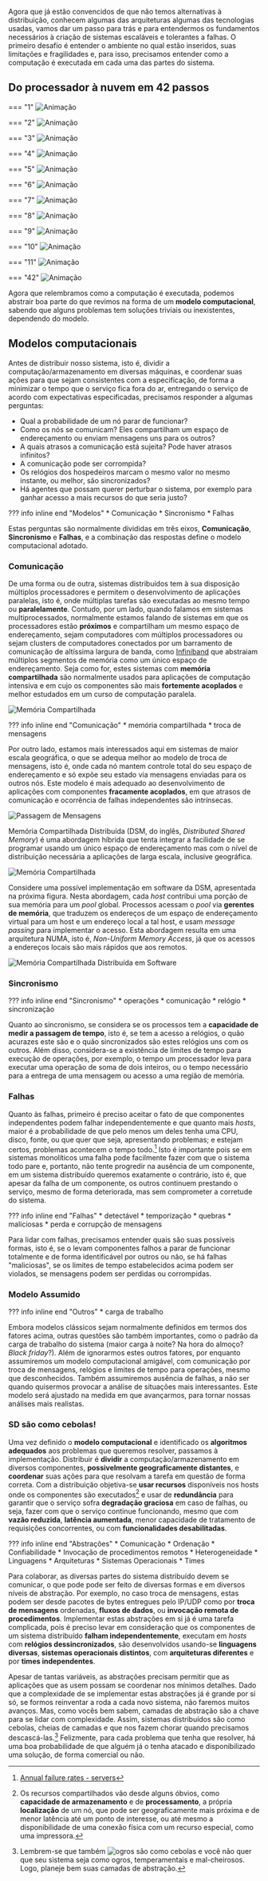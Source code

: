 Agora que já estão convencidos de que não temos alternativas à distribuição, conhecem algumas das arquiteturas algumas das tecnologias usadas, vamos dar um passo para trás e para entendermos os fundamentos necessários à criação de sistemas escaláveis e tolerantes a falhas.
O primeiro desafio é entender o ambiente no qual estão inseridos, suas limitações e fragilidades e, para isso, precisamos entender como a computação é executada em cada uma das partes do sistema.

## Do processador à nuvem em 42 passos


=== "1"
     ![Animação](drawings/virtualization.drawio#1)

=== "2"
     ![Animação](drawings/virtualization.drawio#2)

=== "3"
     ![Animação](drawings/virtualization.drawio#3)

=== "4"
     ![Animação](drawings/virtualization.drawio#4)

=== "5"
     ![Animação](drawings/virtualization.drawio#5)

=== "6"
     ![Animação](drawings/virtualization.drawio#6)

=== "7"
     ![Animação](drawings/virtualization.drawio#7)

=== "8"
     ![Animação](drawings/virtualization.drawio#8)

=== "9"
     ![Animação](drawings/virtualization.drawio#9)

=== "10"
     ![Animação](drawings/virtualization.drawio#10)

=== "11"
     ![Animação](drawings/virtualization.drawio#11)

=== "42"
     ![Animação](drawings/virtualization.drawio#12)






Agora que relembramos como a computação é executada, podemos abstrair boa parte do que revimos na forma de um **modelo computacional**, sabendo que alguns problemas tem soluções triviais ou inexistentes, dependendo do modelo.


## Modelos computacionais




Antes de distribuir nosso sistema, isto é, dividir a computação/armazenamento em diversas máquinas, e coordenar suas ações para que sejam consistentes com a especificação, de forma a minimizar o tempo que o serviço fica fora do ar, entregando o serviço de acordo com expectativas especificadas, precisamos responder a algumas perguntas:

* Qual a probabilidade de um nó parar de funcionar?
* Como os nós se comunicam? Eles compartilham um espaço de endereçamento ou enviam mensagens uns para os outros?
* A quais atrasos a comunicação está sujeita? Pode haver atrasos infinitos?
* A comunicação pode ser corrompida?
* Os relógios dos hospedeiros marcam o mesmo valor no mesmo instante, ou melhor, são sincronizados?
* Há agentes que possam querer perturbar o sistema, por exemplo para ganhar acesso a mais recursos do que seria justo?

??? info inline end "Modelos"
    * Comunicação
    * Sincronismo
    * Falhas

Estas perguntas são normalmente divididas em três eixos, **Comunicação**, **Sincronismo** e **Falhas**, e a combinação das respostas define o modelo computacional adotado.

### Comunicação
De uma forma ou de outra, sistemas distribuídos tem à sua disposição múltiplos processadores e permitem o desenvolvimento de aplicações paralelas, isto é, onde múltiplas tarefas são executadas ao mesmo tempo ou **paralelamente**.
Contudo, por um lado, quando falamos em sistemas multiprocessados, normalmente estamos falando de sistemas em que os processadores estão **próximos** e compartilham um mesmo espaço de endereçamento, sejam computadores com múltiplos processadores ou sejam clusters de computadores conectados por um barramento de comunicação de altíssima largura de banda, como [Infiniband](https://en.wikipedia.org/wiki/InfiniBand) que abstraiam múltiplos segmentos de memória como um único espaço de endereçamento.
Seja como for, estes sistemas com **memória compartilhada** são normalmente usados para aplicações de computação intensiva e em cujo os componentes são mais **fortemente acoplados** e melhor estudados em um curso de computação paralela.

![Memória Compartilhada](drawings/shared_memory.drawio#0)


??? info inline end "Comunicação"
    * memória compartilhada
    * troca de mensagens

Por outro lado, estamos mais interessados aqui em sistemas de maior escala geográfica, o que se adequa melhor ao modelo de troca de mensagens, isto é, onde cada nó mantem controle total do seu espaço de endereçamento e só expõe seu estado via mensagens enviadas para os outros nós.
Este modelo é mais adequado ao desenvolvimento de aplicações com componentes **fracamente acoplados**, em que atrasos de comunicação e ocorrência de falhas independentes são intrínsecas.

![Passagem de Mensagens](drawings/shared_memory.drawio#2)

Memória Compartilhada Distribuída (DSM, do inglês, *Distributed Shared Memory*) é uma abordagem híbrida que tenta integrar a facilidade de se programar usando um único espaço de endereçamento mas com o nível de distribuição necessária a aplicações de larga escala, inclusive geográfica.

![Memória Compartilhada](drawings/memory.drawio)

Considere uma possível implementação em software da DSM, apresentada na próxima figura. 
Nesta abordagem, cada *host* contribui uma porção de sua memória para um *pool* global. Processos acessam o *pool* via **gerentes de memória**, que traduzem os endereços de um espaço de endereçamento virtual para um host e um endereço local a tal host, e usam *message passing*  para implementar o acesso. 
Esta abordagem resulta em uma arquitetura NUMA, isto é, *Non-Uniform Memory Access*, já que os acessos a endereços locais são mais rápidos que aos remotos.

![Memória Compartilhada Distribuída em Software](drawings/shared_memory.drawio#1)



### Sincronismo

??? info inline end "Sincronismo"
    * operações
    * comunicação
    * relógio
    * sincronização

Quanto ao sincronismo, se considera se os processos tem a **capacidade de medir a passagem de tempo**, isto é, se tem a acesso a relógios, o quão acurazes este são e o quão sincronizados são estes relógios uns com os outros.
Além disso, considera-se a existência de limites de tempo para execução de operações, por exemplo, o tempo um processador leva para executar uma operação de soma de dois inteiros, ou o tempo necessário para a entrega de uma mensagem ou acesso a uma região de memória.



### Falhas

Quanto às falhas, primeiro é preciso aceitar o fato de que componentes independentes podem falhar independentemente e que quanto mais *hosts*, maior é a probabilidade de que pelo menos um deles tenha uma CPU, disco, fonte, ou que quer que seja, apresentando problemas; e estejam certos, problemas acontecem o tempo todo.[^falham] 
Isto é importante pois se em sistemas monolíticos uma falha pode facilmente fazer com que o sistema todo pare e, portanto, não tente progredir na ausência de um componente, em um sistema distribuído queremos exatamente o contrário, isto é, que apesar da falha de um componente, os outros continuem prestando o serviço, mesmo de forma deteriorada, mas sem comprometer a corretude do sistema.

[^falham]: [Annual failure rates - servers](https://www.statista.com/statistics/430769/annual-failure-rates-of-servers/)

??? info inline end "Falhas"
    * detectável
    * temporização
    * quebras
    * maliciosas
    * perda e corrupção de mensagens

Para lidar com falhas, precisamos entender quais são suas possíveis formas, isto é, se o levam componentes falhos a parar de funcionar totalmente e de forma identificável por outros ou não, se há falhas "maliciosas", se os limites de tempo estabelecidos acima podem ser violados, se mensagens podem ser perdidas ou corrompidas.

### Modelo Assumido

??? info inline end "Outros"
    * carga de trabalho

Embora modelos clássicos sejam normalmente definidos em termos dos fatores acima, outras questões são também importantes, como o padrão da carga de trabalho do sistema (maior carga à noite? Na hora do almoço? *Black friday*?). Além de ignorarmos estes outros fatores, por enquanto assumiremos um modelo computacional amigável, com comunicação por troca de mensagens, relógios e limites de tempo para operações, mesmo que desconhecidos. Também assumiremos ausência de falhas, a não ser quando quisermos provocar a análise de situações mais interessantes. Este modelo será ajustado na medida em que avançarmos, para tornar nossas análises mais realistas.


### SD são como cebolas!

Uma vez definido o **modelo computacional** e identificado os **algoritmos adequados** aos problemas que queremos resolver, passamos à implementação.
Distribuir é **dividir** a computação/armazenamento em diversos componentes, **possivelmente geograficamente distantes**, e **coordenar** suas ações para que resolvam a tarefa em questão de forma correta.
Com a distribuição objetiva-se **usar recursos** disponíveis nos hosts onde os componentes são executados[^recursos] e usar de **redundância** para garantir que o serviço sofra **degradação graciosa** em caso de falhas, ou seja, fazer com que o serviço continue funcionando, mesmo que com **vazão reduzida**, **latência aumentada**, menor capacidade de tratamento de requisições concorrentes, ou com **funcionalidades desabilitadas**.

[^recursos]: Os recursos compartilhados vão desde alguns óbvios, como **capacidade de armazenamento** e de **processamento**, a própria **localização** de um nó, que pode ser geograficamente mais próxima e de menor latência até  um ponto de interesse, ou até mesmo a disponibilidade de uma conexão física com um recurso especial, como uma impressora.

??? info inline end "Abstrações"
    * Comunicação
        * Ordenação
        * Confiabilidade
        * Invocação de procedimentos remotos
    * Heterogeneidade
        * Linguagens
        * Arquiteturas
        * Sistemas Operacionais
        * Times

Para colaborar, as diversas partes do sistema distribuído devem se comunicar, o que pode pode ser feito de diversas formas e em diversos níveis de abstração. Por exemplo, no caso troca de mensagens, estas podem ser desde pacotes de bytes entregues pelo IP/UDP como por **troca de mensagens** ordenadas, **fluxos de dados**, ou **invocação remota de procedimentos**.
Implementar estas abstrações em si já é uma tarefa complicada, pois é preciso levar em consideração que os componentes de um sistema distribuído **falham independentemente**, executam em *hosts*  com **relógios dessincronizados**, são desenvolvidos usando-se **linguagens diversas**, **sistemas operacionais distintos**, com **arquiteturas diferentes** e por **times independentes**.

Apesar de tantas variáveis, as abstrações precisam permitir que as aplicações que as usem possam se coordenar nos mínimos detalhes. 
Dado que a complexidade de se implementar estas abstrações já é grande por si só, se formos reinventar a roda a cada novo sistema, não faremos muitos avanços.
Mas, como vocês bem sabem, camadas de abstração são a chave para se lidar com complexidade.
Assim, sistemas distribuídos são como cebolas, cheias de camadas e que nos fazem chorar quando precisamos descascá-las.[^ogros]
Felizmente, para cada problema que tenha que resolver, há uma boa probabilidade de que alguém já o tenha atacado e disponibilizado uma solução, de forma comercial ou não.

[^ogros]: Lembrem-se que também ![ogros são como cebolas](https://media.giphy.com/media/4RsEUfHym7tuw/200.gif) e você não quer que seu sistema seja como ogros, temperamentais e mal-cheirosos. Logo, planeje bem suas camadas de abstração.
